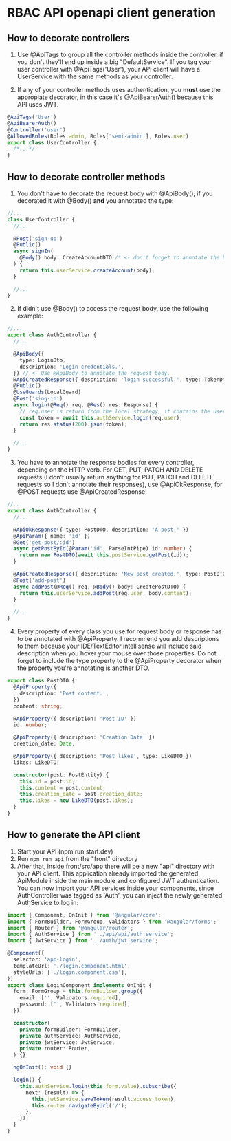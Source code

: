 # RBAC API openapi client generation

## How to decorate controllers

1. Use @ApiTags to group all the controller methods inside the controller, if you don't they'll end up inside a big "DefaultService". If you tag your user controller with @ApiTags('User'), your API client will have a UserService with the same methods as your controller.

2. If any of your controller methods uses authentication, you **must** use the appropiate decorator, in this case it's @ApiBearerAuth() because this API uses JWT.

```typescript
@ApiTags('User')
@ApiBearerAuth()
@Controller('user')
@AllowedRoles(Roles.admin, Roles['semi-admin'], Roles.user)
export class UserController {
  /*...*/
}
```

## How to decorate controller methods

1. You don't have to decorate the request body with @ApiBody(), if you decorated it with @Body() **and** you annotated the type:

```typescript
//...
class UserController {
  //...

  @Post('sign-up')
  @Public()
  async signIn(
    @Body() body: CreateAccountDTO /* <- don't forget to annotate the body*/,
  ) {
    return this.userService.createAccount(body);
  }

  //...
}
```

2. If didn't use @Body() to access the request body, use the following example:

```typescript
//...
export class AuthController {
  //...

  @ApiBody({
    type: LoginDto,
    description: 'Login credentials.',
  }) // <- Use @ApiBody to annotate the request body.
  @ApiCreatedResponse({ description: 'login successful.', type: TokenDto })
  @Public()
  @UseGuards(LocalGuard)
  @Post('sing-in')
  async login(@Req() req, @Res() res: Response) {
    // req.user is return from the local strategy, it contains the user's email and password
    const token = await this.authService.login(req.user);
    return res.status(200).json(token);
  }

  //...
}
```

3. You have to annotate the response bodies for every controller, depending on the HTTP verb. For GET, PUT, PATCH AND DELETE requests (I don't usually return anything for PUT, PATCH and DELETE requests so I don't annotate their responses), use @ApiOkResponse, for @POST requests use @ApiCreatedResponse:

```typescript
//...
export class AuthController {
  //...

  @ApiOkResponse({ type: PostDTO, description: 'A post.' })
  @ApiParam({ name: 'id' })
  @Get('get-post/:id')
  async getPostById(@Param('id', ParseIntPipe) id: number) {
    return new PostDTO(await this.postService.getPost(id));
  }

  @ApiCreatedResponse({ description: 'New post created.', type: PostDTO })
  @Post('add-post')
  async addPost(@Req() req, @Body() body: CreatePostDTO) {
    return this.userService.addPost(req.user, body.content);
  }

  //...
}
```

4. Every property of every class you use for request body or response has to be annotated with @ApiProperty. I recommend you add descriptions to them because your IDE/TextEditor intellisense will include said description when you hover your mouse over those properties. Do not forget to include the type property to the @ApiProperty decorator when the property you're annotating is another DTO.

```typescript
export class PostDTO {
  @ApiProperty({
    description: 'Post content.',
  })
  content: string;

  @ApiProperty({ description: 'Post ID' })
  id: number;

  @ApiProperty({ description: 'Creation Date' })
  creation_date: Date;

  @ApiProperty({ description: 'Post likes', type: LikeDTO })
  likes: LikeDTO;

  constructor(post: PostEntity) {
    this.id = post.id;
    this.content = post.content;
    this.creation_date = post.creation_date;
    this.likes = new LikeDTO(post.likes);
  }
}
```

## How to generate the API client

1. Start your API (npm run start:dev)
2. Run `npm run api` from the "front" directory
3. After that, inside front/src/app there will be a new "api" directory with your API client. This application already imported the generated ApiModule inside the main module and configured JWT authentication. You can now import your API services inside your components, since AuthController was tagged as 'Auth', you can inject the newly generated AuthService to log in:

```typescript
import { Component, OnInit } from '@angular/core';
import { FormBuilder, FormGroup, Validators } from '@angular/forms';
import { Router } from '@angular/router';
import { AuthService } from '../api/api/auth.service';
import { JwtService } from '../auth/jwt.service';

@Component({
  selector: 'app-login',
  templateUrl: './login.component.html',
  styleUrls: ['./login.component.css'],
})
export class LoginComponent implements OnInit {
  form: FormGroup = this.formBuilder.group({
    email: ['', Validators.required],
    password: ['', Validators.required],
  });

  constructor(
    private formBuilder: FormBuilder,
    private authService: AuthService,
    private jwtService: JwtService,
    private router: Router,
  ) {}

  ngOnInit(): void {}

  login() {
    this.authService.login(this.form.value).subscribe({
      next: (result) => {
        this.jwtService.saveToken(result.access_token);
        this.router.navigateByUrl('/');
      },
    });
  }
}
```

